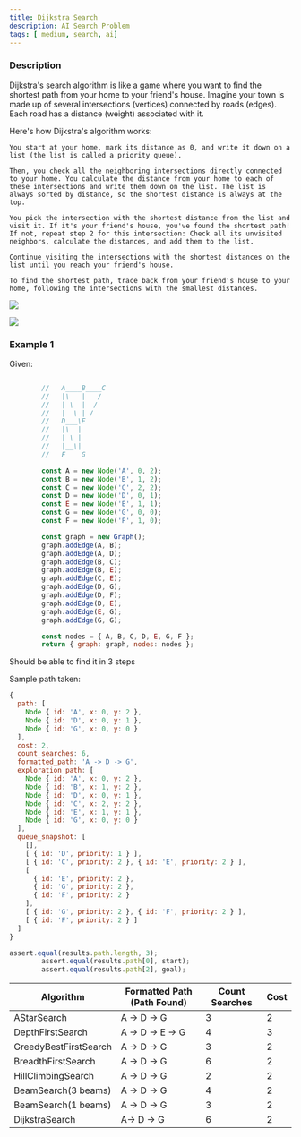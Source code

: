 ```yaml
---
title: Dijkstra Search
description: AI Search Problem
tags: [ medium, search, ai]
---
```


### Description

Dijkstra's search algorithm is like a game where you want to find the shortest path from your home to your friend's house. Imagine your town is made up of several intersections (vertices) connected by roads (edges). Each road has a distance (weight) associated with it.

Here's how Dijkstra's algorithm works:

    You start at your home, mark its distance as 0, and write it down on a list (the list is called a priority queue).

    Then, you check all the neighboring intersections directly connected to your home. You calculate the distance from your home to each of these intersections and write them down on the list. The list is always sorted by distance, so the shortest distance is always at the top.

    You pick the intersection with the shortest distance from the list and visit it. If it's your friend's house, you've found the shortest path! If not, repeat step 2 for this intersection: Check all its unvisited neighbors, calculate the distances, and add them to the list.

    Continue visiting the intersections with the shortest distances on the list until you reach your friend's house.

    To find the shortest path, trace back from your friend's house to your home, following the intersections with the smallest distances.

![](./../../../img/2023-03-27-17-10-14.png)

![](https://upload.wikimedia.org/wikipedia/commons/thumb/5/57/Dijkstra_Animation.gif/220px-Dijkstra_Animation.gif)


### Example 1


Given: 

```js

        //   A____B____C
        //   |\   |   /
        //   | \  |  /
        //   |  \ | /
        //   D___\E
        //   |\  |
        //   | \ |
        //   |__\|
        //   F    G

        const A = new Node('A', 0, 2);
        const B = new Node('B', 1, 2);
        const C = new Node('C', 2, 2);
        const D = new Node('D', 0, 1);
        const E = new Node('E', 1, 1);
        const G = new Node('G', 0, 0);
        const F = new Node('F', 1, 0);

        const graph = new Graph();
        graph.addEdge(A, B);
        graph.addEdge(A, D);
        graph.addEdge(B, C);
        graph.addEdge(B, E);
        graph.addEdge(C, E);
        graph.addEdge(D, G);
        graph.addEdge(D, F);
        graph.addEdge(D, E);
        graph.addEdge(E, G);
        graph.addEdge(G, G);

        const nodes = { A, B, C, D, E, G, F };
        return { graph: graph, nodes: nodes };
```

Should be able to find it in 3 steps

Sample path taken:

```js
{
  path: [
    Node { id: 'A', x: 0, y: 2 },
    Node { id: 'D', x: 0, y: 1 },
    Node { id: 'G', x: 0, y: 0 }
  ],
  cost: 2,
  count_searches: 6,
  formatted_path: 'A -> D -> G',
  exploration_path: [
    Node { id: 'A', x: 0, y: 2 },
    Node { id: 'B', x: 1, y: 2 },
    Node { id: 'D', x: 0, y: 1 },
    Node { id: 'C', x: 2, y: 2 },
    Node { id: 'E', x: 1, y: 1 },
    Node { id: 'G', x: 0, y: 0 }
  ],
  queue_snapshot: [
    [],
    [ { id: 'D', priority: 1 } ],
    [ { id: 'C', priority: 2 }, { id: 'E', priority: 2 } ],
    [
      { id: 'E', priority: 2 },
      { id: 'G', priority: 2 },
      { id: 'F', priority: 2 }
    ],
    [ { id: 'G', priority: 2 }, { id: 'F', priority: 2 } ],
    [ { id: 'F', priority: 2 } ]
  ]
}
```



```js
assert.equal(results.path.length, 3);
        assert.equal(results.path[0], start);
        assert.equal(results.path[2], goal);
```



| Algorithm             | Formatted Path (Path Found) | Count Searches | Cost |
| --------------------- | --------------------------- | -------------- | ---- |
| AStarSearch           | A -> D -> G                 | 3              | 2    |
| DepthFirstSearch      | A -> D -> E -> G            | 4              | 3    |
| GreedyBestFirstSearch | A -> D -> G                 | 3              | 2    |
| BreadthFirstSearch    | A -> D -> G                 | 6              | 2    |
| HillClimbingSearch    | A -> D -> G                 | 2              | 2    |
| BeamSearch(3 beams)   | A -> D -> G                 | 4              | 2    |
| BeamSearch(1 beams)   | A -> D -> G                 | 3              | 2    |
| DijkstraSearch        | A-> D -> G                  | 6              | 2    |




